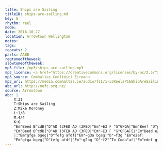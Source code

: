```yaml
---
title: Ships are Sailing
titleID: ships-are-sailing.md
key: G
rhythm: reel 
mode:
date: 2016-10-27
location: Arrowtown Wellington
notes:
tags: 
repeats: 2 
parts: AABB 
regtuneoftheweek:
slowtuneoftheweek:
mp3_file: /mp3/ships-are-sailing.mp3
mp3_licence: <a href="https://creativecommons.org/licenses/by-nc/2.5/">CC-BY-NC-2.5</a>
mp3_source: Comhaltas Ceoltóirí Éireann
mp3_url: https://media.comhaltas.ie/audio/fs1/1-53ReelsP16ShipAreSailing.mp3
abc_url: http://nefc.org.nz/
source: Arrowtown
abc: |
    X:21
    T:Ships are Sailing
    Z:Mike Moroney
    L:1/8
    M:4/4
    K:G
    "Em"Beed B^cdB|"D"AD (3FED AD (3FED|"Em"~E3 F "G"GFGA|"Em"Beef "D"gfed|
    "Em"Beed B^cdB|"D"AD (3FED AD (3FED|"Em"~E3 F "G"GFGA|[1"Em"Beed e2ed:|[2"Em"Beed e2ef|
    |:"Em"gfga bgeg|"D"fefg afdf|"Em"~g3a bgeg|"D"~f3g "Em"e2ef|
    "Em"gfga bgeg|"D"fefg afdf|"Em"~g2bg "D"~f2"^To Coda"af|"Em"edef gfed:|
---
```

